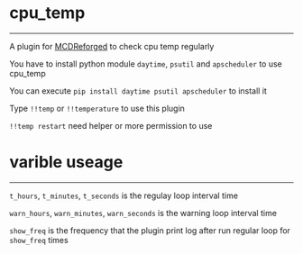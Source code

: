 # cpu_temp
-----
A plugin for [MCDReforged](https://github.com/Fallen-Breath/MCDReforged) to check cpu temp regularly

You have to install python module `daytime`, `psutil` and `apscheduler` to use cpu_temp

You can execute `pip install daytime psutil apscheduler` to install it

Type `!!temp` or `!!temperature` to use this plugin

`!!temp restart` need helper or more permission to use

# varible useage
-----

`t_hours`, `t_minutes`, `t_seconds` is the regulay loop interval time

`warn_hours`, `warn_minutes`, `warn_seconds` is the warning loop interval time

`show_freq` is the frequency that the plugin print log after run regular loop for `show_freq` times
